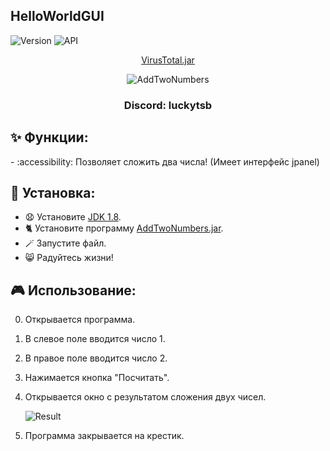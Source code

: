 ## HelloWorldGUI

![Version](https://img.shields.io/badge/Версия-1.0-blue.svg)
![API](https://img.shields.io/badge/Jdk%201.8%2B-blue.svg)
  
<p align="center">
<a href="https://www.virustotal.com/gui/file/b366bbd8fbd43d42e50ae2e78a1f1fd071c6631cfb657d83a036b6960d5f3796" target="_blank">VirusTotal.jar</a>
</p>
<p align="center">
  <img src="https://i.postimg.cc/hvJdjPTj/ATN.png" alt="AddTwoNumbers" border="0">
</p>
<h3 align="center">Discord: luckytsb</h3>

## ✨ Функции:

-️ :accessibility: Позволяет сложить два числа! (Имеет интерфейс jpanel)

## 🚀 Установка:

- 😧 Установите <a href="https://www.oracle.com/java/technologies/javase/javase8u211-later-archive-downloads.html" target="_blank">JDK 1.8</a>.
- 🐈 Установите программу <a href="https://github.com/Hacker123ter/AddTwoNumbers/raw/java_programm/AddTwoNumbers.jar" target="_blank">AddTwoNumbers.jar</a>.
- 🪄 Запустите файл.
- 😸 Радуйтесь жизни!

## 🎮 Использование:

0. Открывается программа.
1. В слевое поле вводится число 1.
2. В правое поле вводится число 2.
3. Нажимается кнопка "Посчитать".
4. Открывается окно с результатом сложения двух чисел.
   
   <img src="https://i.ibb.co/QJDZRMk/result.png" alt="Result" border="0">
   
5. Программа закрывается на крестик.

